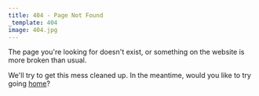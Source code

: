 ```yaml
---
title: 404 - Page Not Found
_template: 404
image: 404.jpg
---
```

The page you're looking for doesn't exist, or something on the website is more broken than usual.

We'll try to get this mess cleaned up. In the meantime, would you like to try going [home](/)?
